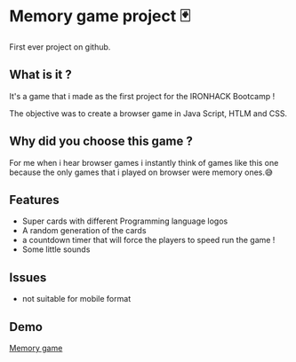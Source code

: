 # Memory game project 🃏

First ever project on github.

## What is it ?

It's a game that i made as the first project for the IRONHACK Bootcamp ! 

The objective was to create a browser game in Java Script, HTLM and CSS.

## Why did you choose this game ?

For me when i hear browser games i instantly think of games like this one 
because the only games that i played on browser were memory ones.😅

## Features

- Super cards with different Programming language logos
- A random generation of the cards 
- a countdown timer that will force the players to speed run the game !
- Some little sounds

## Issues

- not suitable for mobile format

## Demo

[Memory game](https://zevinos.github.io/Game-Project-Memory-game/)





